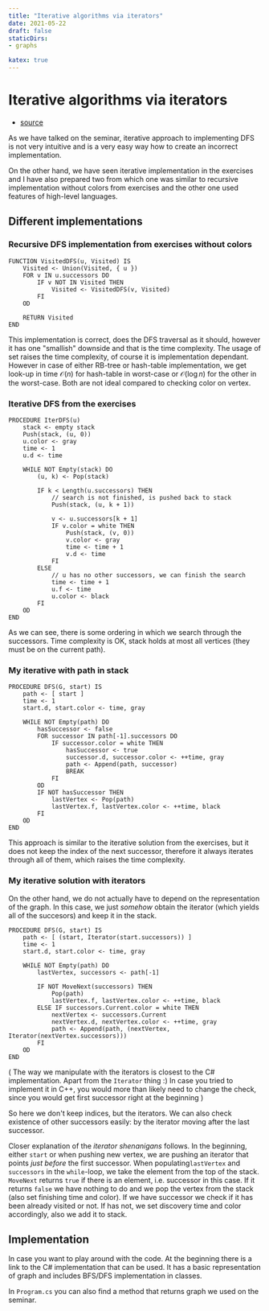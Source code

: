 ```yaml
---
title: "Iterative algorithms via iterators"
date: 2021-05-22
draft: false
staticDirs:
- graphs

katex: true
---
```


# Iterative algorithms via iterators

- [source](graphs/)

As we have talked on the seminar, iterative approach to implementing DFS is not
very intuitive and is a very easy way how to create an incorrect implementation.

On the other hand, we have seen iterative implementation in the exercises and I
have also prepared two from which one was similar to recursive implementation
without colors from exercises and the other one used features of high-level
languages.

## Different implementations

### Recursive DFS implementation from exercises without colors

```
FUNCTION VisitedDFS(u, Visited) IS
    Visited <- Union(Visited, { u })
    FOR v IN u.successors DO
        IF v NOT IN Visited THEN
            Visited <- VisitedDFS(v, Visited)
        FI
    OD

    RETURN Visited
END
```

This implementation is correct, does the DFS traversal as it should, however it
has one "smallish" downside and that is the time complexity. The usage of set
raises the time complexity, of course it is implementation dependant. However in
case of either RB-tree or hash-table implementation, we get look-up in time
$\mathcal{O}(n)$ for hash-table in worst-case or $\mathcal{O}(\log n)$ for the
other in the worst-case. Both are not ideal compared to checking color on vertex.

### Iterative DFS from the exercises

```
PROCEDURE IterDFS(u)
    stack <- empty stack
    Push(stack, (u, 0))
    u.color <- gray
    time <- 1
    u.d <- time

    WHILE NOT Empty(stack) DO
        (u, k) <- Pop(stack)

        IF k < Length(u.successors) THEN
            // search is not finished, is pushed back to stack
            Push(stack, (u, k + 1))

            v <- u.successors[k + 1]
            IF v.color = white THEN
                Push(stack, (v, 0))
                v.color <- gray
                time <- time + 1
                v.d <- time
            FI
        ELSE
            // u has no other successors, we can finish the search
            time <- time + 1
            u.f <- time
            u.color <- black
        FI
    OD
END
```

As we can see, there is some ordering in which we search through the successors.
Time complexity is OK, stack holds at most all vertices (they must be on the
current path).

### My iterative with path in stack

```
PROCEDURE DFS(G, start) IS
    path <- [ start ]
    time <- 1
    start.d, start.color <- time, gray

    WHILE NOT Empty(path) DO
        hasSuccessor <- false
        FOR successor IN path[-1].successors DO
            IF successor.color = white THEN
                hasSuccessor <- true
                successor.d, successor.color <- ++time, gray
                path <- Append(path, successor)
                BREAK
            FI
        OD
        IF NOT hasSuccessor THEN
            lastVertex <- Pop(path)
            lastVertex.f, lastVertex.color <- ++time, black
        FI
    OD
END
```

This approach is similar to the iterative solution from the exercises, but it
does not keep the index of the next successor, therefore it always iterates
through all of them, which raises the time complexity.

### My iterative solution with iterators

On the other hand, we do not actually have to depend on the representation of the
graph. In this case, we just _somehow_ obtain the iterator (which yields all of
the succesors) and keep it in the stack.

```
PROCEDURE DFS(G, start) IS
    path <- [ (start, Iterator(start.successors)) ]
    time <- 1
    start.d, start.color <- time, gray

    WHILE NOT Empty(path) DO
        lastVertex, successors <- path[-1]

        IF NOT MoveNext(successors) THEN
            Pop(path)
            lastVertex.f, lastVertex.color <- ++time, black
        ELSE IF successors.Current.color = white THEN
            nextVertex <- successors.Current
            nextVertex.d, nextVertex.color <- ++time, gray
            path <- Append(path, (nextVertex, Iterator(nextVertex.successors)))
        FI
    OD
END
```

( The way we manipulate with the iterators is closest to the C# implementation.
Apart from the `Iterator` thing :) In case you tried to implement it in C++, you
would more than likely need to change the check, since you would get first
successor right at the beginning )

So here we don't keep indices, but the iterators. We can also check existence of
other successors easily: by the iterator moving after the last successor.

Closer explanation of the _iterator shenanigans_ follows.
In the beginning, either `start` or when pushing new vertex, we are pushing an
iterator that points _just before_ the first successor.
When populating`lastVertex` and `successors` in the `while`-loop, we take the
element from the top of the stack. `MoveNext` returns `true` if there is an
element, i.e. successor in this case. If it returns `false` we have nothing to
do and we pop the vertex from the stack (also set finishing time and color).
If we have successor we check if it has been already visited or not. If has not,
we set discovery time and color accordingly, also we add it to stack.

## Implementation

In case you want to play around with the code. At the beginning there is a link
to the C# implementation that can be used. It has a basic representation of graph
and includes BFS/DFS implementation in classes.

In `Program.cs` you can also find a method that returns graph we used on the
seminar.
